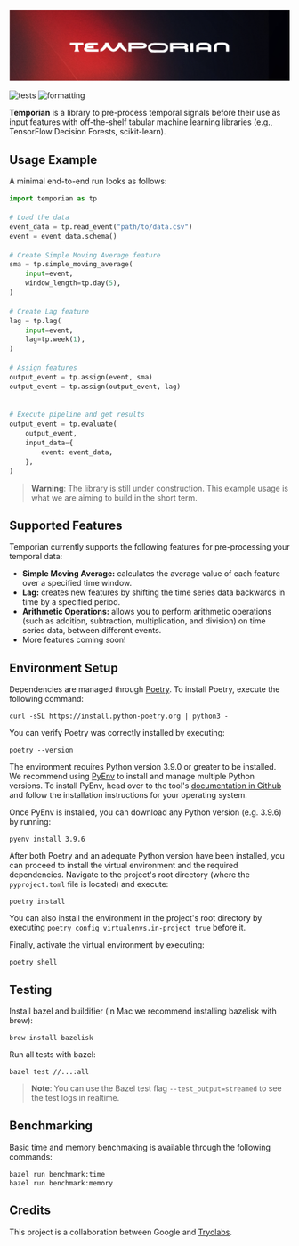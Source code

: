 ![Temporian logo](resources/banner.png)

![tests](https://github.com/google/temporian/actions/workflows/test.yaml/badge.svg) ![formatting](https://github.com/google/temporian/actions/workflows/formatting.yaml/badge.svg)

**Temporian** is a library to pre-process temporal signals before their use as input features with off-the-shelf tabular machine learning libraries (e.g., TensorFlow Decision Forests, scikit-learn).

## Usage Example

A minimal end-to-end run looks as follows:

```python
import temporian as tp

# Load the data
event_data = tp.read_event("path/to/data.csv")
event = event_data.schema()

# Create Simple Moving Average feature
sma = tp.simple_moving_average(
    input=event,
    window_length=tp.day(5),
)

# Create Lag feature
lag = tp.lag(
    input=event,
    lag=tp.week(1),
)

# Assign features
output_event = tp.assign(event, sma)
output_event = tp.assign(output_event, lag)


# Execute pipeline and get results
output_event = tp.evaluate(
    output_event,
    input_data={
        event: event_data,
    },
)

```

> **Warning**: The library is still under construction. This example usage is what we are aiming to build in the short term.

## Supported Features

Temporian currently supports the following features for pre-processing your temporal data:

-   **Simple Moving Average:** calculates the average value of each feature over a specified time window.
-   **Lag:** creates new features by shifting the time series data backwards in time by a specified period.
-   **Arithmetic Operations:** allows you to perform arithmetic operations (such as addition, subtraction, multiplication, and division) on time series data, between different events.
-   More features coming soon!

## Environment Setup

Dependencies are managed through [Poetry](https://python-poetry.org/). To
install Poetry, execute the following command:

```shell
curl -sSL https://install.python-poetry.org | python3 -
```

You can verify Poetry was correctly installed by executing:

```shell
poetry --version
```

The environment requires Python version 3.9.0 or greater to be installed. We
recommend using [PyEnv](https://github.com/pyenv/pyenv#installation) to install
and manage multiple Python versions. To install PyEnv, head over to the tool's
[documentation in Github](https://github.com/pyenv/pyenv#installation) and follow the
installation instructions for your operating system.

Once PyEnv is installed, you can download any Python version (e.g. 3.9.6) by
running:

```shell
pyenv install 3.9.6
```

After both Poetry and an adequate Python version have been installed, you can
proceed to install the virtual environment and the required dependencies.
Navigate to the project's root directory (where the `pyproject.toml` file is
located) and execute:

```shell
poetry install
```

You can also install the environment in the project's root directory by
executing `poetry config virtualenvs.in-project true` before it.

Finally, activate the virtual environment by executing:

```shell
poetry shell
```

## Testing

Install bazel and buildifier (in Mac we recommend installing bazelisk with brew):

```shell
brew install bazelisk
```

Run all tests with bazel:

```shell
bazel test //...:all
```

> **Note**: You can use the Bazel test flag `--test_output=streamed` to see the test logs in realtime.

## Benchmarking

Basic time and memory benchmaking is available through the following commands:

```shell
bazel run benchmark:time
bazel run benchmark:memory
```

## Credits

This project is a collaboration between Google and [Tryolabs](https://tryolabs.com/).
